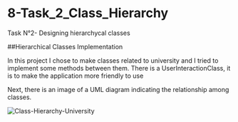 # 8-Task_2_Class_Hierarchy
Task N°2- Designing hierarchycal classes

##Hierarchical Classes Implementation

In this project I chose to make classes related to university and I tried to implement some methods between them. 
There is a UserInteractionClass, it is to make the application more friendly to use

Next, there is an image of a UML diagram indicating the relationship among classes.


![Class-Hierarchy-University](https://user-images.githubusercontent.com/69442805/158890289-197ff8ef-105c-43cb-a171-20826691e21e.png)

